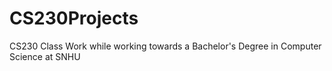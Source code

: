 # CS230Projects
CS230 Class Work while working towards a Bachelor's Degree in Computer Science at SNHU
